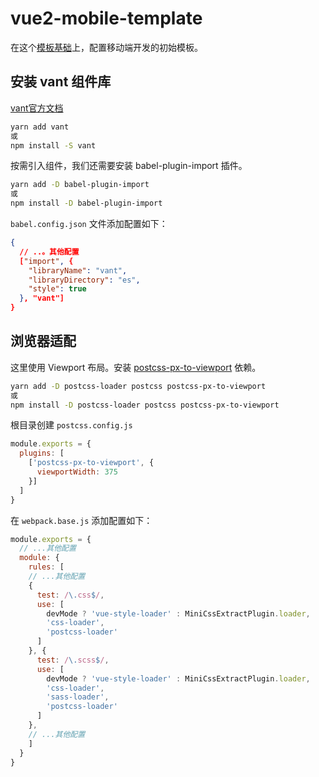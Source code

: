 # vue2-mobile-template

在这个[模板基础](https://github.com/huitoutunao/webpack-vue-template)上，配置移动端开发的初始模板。

## 安装 vant 组件库

[vant官方文档](https://vant-contrib.gitee.io/vant/#/zh-CN/quickstart)
```sh
yarn add vant
或
npm install -S vant
```

按需引入组件，我们还需要安装 babel-plugin-import 插件。
```sh
yarn add -D babel-plugin-import
或
npm install -D babel-plugin-import
```

`babel.config.json` 文件添加配置如下：
```json
{
  // ..。其他配置
  ["import", {
    "libraryName": "vant",
    "libraryDirectory": "es",
    "style": true
  }, "vant"]
}
```

## 浏览器适配

这里使用 Viewport 布局。安装 [postcss-px-to-viewport](https://github.com/evrone/postcss-px-to-viewport/blob/master/README_CN.md) 依赖。

```sh
yarn add -D postcss-loader postcss postcss-px-to-viewport
或
npm install -D postcss-loader postcss postcss-px-to-viewport
```

根目录创建 `postcss.config.js`
```js
module.exports = {
  plugins: [
    ['postcss-px-to-viewport', {
      viewportWidth: 375
    }]
  ]
}
```

在 `webpack.base.js` 添加配置如下：
```js
module.exports = {
  // ...其他配置
  module: {
    rules: [
    // ...其他配置
    {
      test: /\.css$/,
      use: [
        devMode ? 'vue-style-loader' : MiniCssExtractPlugin.loader,
        'css-loader',
        'postcss-loader'
      ]
    }, {
      test: /\.scss$/,
      use: [
        devMode ? 'vue-style-loader' : MiniCssExtractPlugin.loader,
        'css-loader',
        'sass-loader',
        'postcss-loader'
      ]
    },
    // ...其他配置
    ]
  }
}
```

